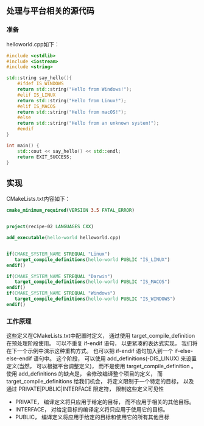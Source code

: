 ## 处理与平台相关的源代码


### 准备
helloworld.cpp如下：
```cpp
#include <cstdlib>
#include <iostream>
#include <string>

std::string say_hello(){
    #ifdef IS_WINDOWS
    return std::string("Hello from Windows!");
    #elif IS_LINUX
    return std::string("Hello from Linux!");
    #elif IS_MACOS
    return std::string("Hello from macOS!");
    #else
    return std::string("Hello from an unknown system!");
    #endif
}

int main() {
    std::cout << say_hello() << std::endl;
    return EXIT_SUCCESS;
}

```
 ## 实现
 CMakeLists.txt内容如下：

 ```cmake
cmake_minimum_required(VERSION 3.5 FATAL_ERROR)


project(recipe-02 LANGUAGES CXX)

add_executable(hello-world helloworld.cpp)


if(CMAKE_SYSTEM_NAME STREQUAL "Linux")
    target_compile_definitions(hello-world PUBLIC "IS_LINUX")
endif()

if(CMAKE_SYSTEM_NAME STREQUAL "Darwin")
    target_compile_definitions(hello-world PUBLIC "IS_MACOS")
endif()
if(CMAKE_SYSTEM_NAME STREQUAL "Windows")
    target_compile_definitions(hello-world PUBLIC "IS_WINDOWS")
endif()


 ```

### 工作原理

这些定义在CMakeLists.txt中配置时定义， 通过使用 target_compile_definition 在预处理阶段使用。 可以不重复 if-endif 语句， 以更紧凑的表达式实现， 我们将在下一个示例中演示这种重构方式。 也可以把 if-endif 语句加入到一个 if-else-else-endif 语句中。 这个阶段， 可以使用 add_definitions(-DIS_LINUX) 来设置定义(当然， 可以根据平台调整定义)， 而不是使用 target_compile_definition 。 使用 add_definitions 的缺点是， 会修改编译整个项目的定义， 而 target_compile_definitions 给我们机会， 将定义限制于一个特定的目标， 以及通过 PRIVATE|PUBLIC|INTERFACE 限定符， 限制这些定义可见性


- PRIVATE， 编译定义将只应用于给定的目标， 而不应用于相关的其他目标。
- INTERFACE， 对给定目标的编译定义将只应用于使用它的目标。
- PUBLIC， 编译定义将应用于给定的目标和使用它的所有其他目标



